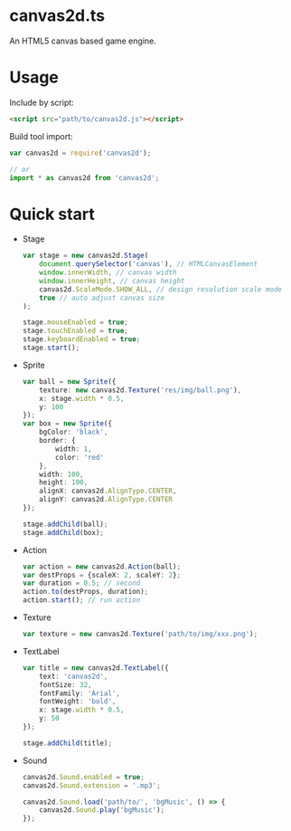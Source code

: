 canvas2d.ts
===
An HTML5 canvas based game engine.


Usage
===
Include by script:

```html
<script src="path/to/canvas2d.js"></script>
```

Build tool import:
```javascript
var canvas2d = require('canvas2d');

// or
import * as canvas2d from 'canvas2d';
```

Quick start
===

* Stage
    
    ```typescript
    var stage = new canvas2d.Stage(
        document.querySelector('canvas'), // HTMLCanvasElement
        window.innerWidth, // canvas width
        window.innerHeight, // canvas height
        canvas2d.ScaleMode.SHOW_ALL, // design resolution scale mode
        true // auto adjust canvas size
    );

    stage.mouseEnabled = true;
    stage.touchEnabled = true;
    stage.keyboardEnabled = true;
    stage.start();
    ```

* Sprite

    ```typescript
    var ball = new Sprite({
        texture: new canvas2d.Texture('res/img/ball.png'),
        x: stage.width * 0.5,
        y: 100
    });
    var box = new Sprite({
        bgColor: 'black',
        border: {
            width: 1,
            color: 'red'
        },
        width: 100,
        height: 100,
        alignX: canvas2d.AlignType.CENTER,
        alignY: canvas2d.AlignType.CENTER
    });

    stage.addChild(ball);
    stage.addChild(box);
    ```

* Action

    ```typescript
    var action = new canvas2d.Action(ball);
    var destProps = {scaleX: 2, scaleY: 2};
    var duration = 0.5; // second
    action.to(destProps, duration);
    action.start(); // run action
    ```
    
* Texture

    ```typescript
    var texture = new canvas2d.Texture('path/to/img/xxx.png');
    ```

* TextLabel

    ```typescript
    var title = new canvas2d.TextLabel({
        text: 'canvas2d',
        fontSize: 32,
        fontFamily: 'Arial',
        fontWeight: 'bold',
        x: stage.width * 0.5,
        y: 50
    });

    stage.addChild(title);
    ```

* Sound

    ```typescript
    canvas2d.Sound.enabled = true;
    canvas2d.Sound.extension = '.mp3';

    canvas2d.Sound.load('path/to/', 'bgMusic', () => {
        canvas2d.Sound.play('bgMusic');
    });
    ```
